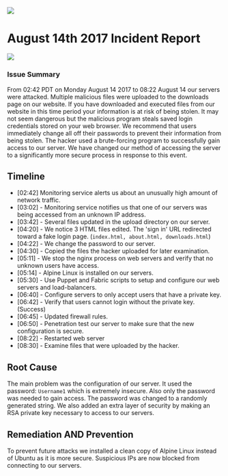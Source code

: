 [![](http://i.imgur.com/GOuMboG.png)](https://the-para.site)
---
# August 14th 2017 Incident Report
![](http://i.imgur.com/BDvOLHe.jpg)
### Issue Summary
From 02:42 PDT on Monday August 14 2017 to 08:22 August 14 our servers were attacked. Multiple malicious files were uploaded to the downloads page on our website. If you have downloaded and executed files from our website in this time period your information is at risk of being stolen. It may not seem dangerous but the malicious program steals saved login credentials stored on your web browser. We recommend that users immediately change all off their passwords to prevent their information from being stolen. The hacker used a brute-forcing program to successfully gain access to our server. We have changed our method of accessing the server to a significantly more secure process in response to this event.

## Timeline
* [02:42] Monitoring service alerts us about an unusually high amount of network traffic.
* [03:02] - Monitoring service notifies us that one of our servers was being accessed from an unknown IP address.
* [03:42] - Several files updated in the upload directory on our server.
* [04:20] - We notice 3 HTML files edited. The 'sign in' URL redirected toward a fake login page. (`index.html, about.html, downloads.html`)
* [04:22] - We change the password to our server.
* [04:30] - Copied the files the hacker uploaded for later examination.
* [05:11] - We stop the nginx process on web servers and verify that no unknown users have access.
* [05:14] - Alpine Linux is installed on our servers.
* [05:30] - Use Puppet and Fabric scripts to setup and configure our web servers and load-balancers.
* [06:40] - Configure servers to only accept users that have a private key.
* [06:42] - Verify that users cannot login without the private key. (Success)
* [06:45] - Updated firewall rules.
* [06:50] - Penetration test our server to make sure that the new configuration is secure.
* [08:22] - Restarted web server
* [08:30] - Examine files that were uploaded by the hacker.

## Root Cause
The main problem was the configuration of our server. It used the password: `Username1` which is extremely insecure. Also only the password was needed to gain access. The password was changed to a randomly generated string. We also added an extra layer of security by making an RSA private key necessary to access to our servers.

## Remediation AND Prevention
To prevent future attacks we installed a clean copy of Alpine Linux instead of Ubuntu as it is more secure. Suspicious IPs are now blocked from connecting to our servers.
